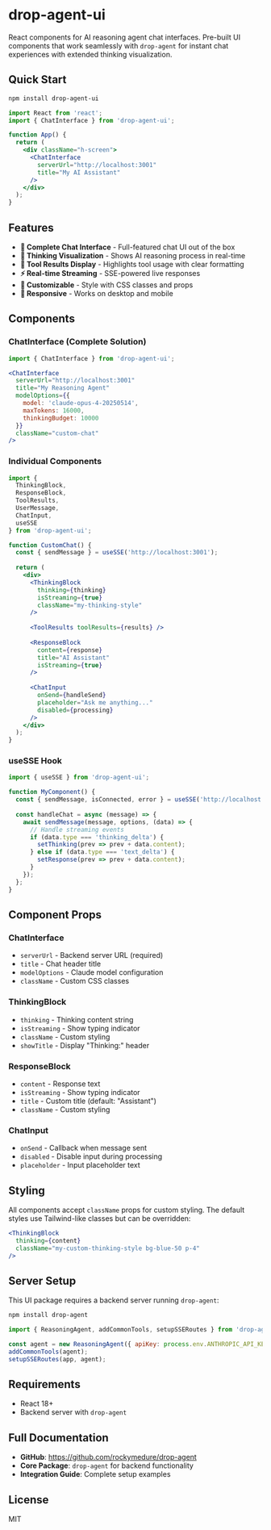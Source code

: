 # drop-agent-ui

React components for AI reasoning agent chat interfaces. Pre-built UI components that work seamlessly with `drop-agent` for instant chat experiences with extended thinking visualization.

## Quick Start

```bash
npm install drop-agent-ui
```

```jsx
import React from 'react';
import { ChatInterface } from 'drop-agent-ui';

function App() {
  return (
    <div className="h-screen">
      <ChatInterface 
        serverUrl="http://localhost:3001"
        title="My AI Assistant"
      />
    </div>
  );
}
```

## Features

- **💬 Complete Chat Interface** - Full-featured chat UI out of the box
- **🧠 Thinking Visualization** - Shows AI reasoning process in real-time
- **🔧 Tool Results Display** - Highlights tool usage with clear formatting
- **⚡ Real-time Streaming** - SSE-powered live responses
- **🎨 Customizable** - Style with CSS classes and props
- **📱 Responsive** - Works on desktop and mobile

## Components

### ChatInterface (Complete Solution)

```jsx
import { ChatInterface } from 'drop-agent-ui';

<ChatInterface 
  serverUrl="http://localhost:3001"
  title="My Reasoning Agent"
  modelOptions={{
    model: 'claude-opus-4-20250514',
    maxTokens: 16000,
    thinkingBudget: 10000
  }}
  className="custom-chat"
/>
```

### Individual Components

```jsx
import { 
  ThinkingBlock,
  ResponseBlock,
  ToolResults,
  UserMessage,
  ChatInput,
  useSSE
} from 'drop-agent-ui';

function CustomChat() {
  const { sendMessage } = useSSE('http://localhost:3001');
  
  return (
    <div>
      <ThinkingBlock 
        thinking={thinking} 
        isStreaming={true}
        className="my-thinking-style"
      />
      
      <ToolResults toolResults={results} />
      
      <ResponseBlock 
        content={response}
        title="AI Assistant"
        isStreaming={true}
      />
      
      <ChatInput 
        onSend={handleSend}
        placeholder="Ask me anything..."
        disabled={processing}
      />
    </div>
  );
}
```

### useSSE Hook

```jsx
import { useSSE } from 'drop-agent-ui';

function MyComponent() {
  const { sendMessage, isConnected, error } = useSSE('http://localhost:3001');
  
  const handleChat = async (message) => {
    await sendMessage(message, options, (data) => {
      // Handle streaming events
      if (data.type === 'thinking_delta') {
        setThinking(prev => prev + data.content);
      } else if (data.type === 'text_delta') {
        setResponse(prev => prev + data.content);
      }
    });
  };
}
```

## Component Props

### ChatInterface
- `serverUrl` - Backend server URL (required)
- `title` - Chat header title
- `modelOptions` - Claude model configuration
- `className` - Custom CSS classes

### ThinkingBlock
- `thinking` - Thinking content string
- `isStreaming` - Show typing indicator
- `className` - Custom styling
- `showTitle` - Display "Thinking:" header

### ResponseBlock
- `content` - Response text
- `isStreaming` - Show typing indicator
- `title` - Custom title (default: "Assistant")
- `className` - Custom styling

### ChatInput
- `onSend` - Callback when message sent
- `disabled` - Disable input during processing
- `placeholder` - Input placeholder text

## Styling

All components accept `className` props for custom styling. The default styles use Tailwind-like classes but can be overridden:

```jsx
<ThinkingBlock 
  thinking={content}
  className="my-custom-thinking-style bg-blue-50 p-4"
/>
```

## Server Setup

This UI package requires a backend server running `drop-agent`:

```bash
npm install drop-agent
```

```javascript
import { ReasoningAgent, addCommonTools, setupSSERoutes } from 'drop-agent';

const agent = new ReasoningAgent({ apiKey: process.env.ANTHROPIC_API_KEY });
addCommonTools(agent);
setupSSERoutes(app, agent);
```

## Requirements

- React 18+
- Backend server with `drop-agent`

## Full Documentation

- **GitHub**: https://github.com/rockymedure/drop-agent
- **Core Package**: `drop-agent` for backend functionality
- **Integration Guide**: Complete setup examples

## License

MIT